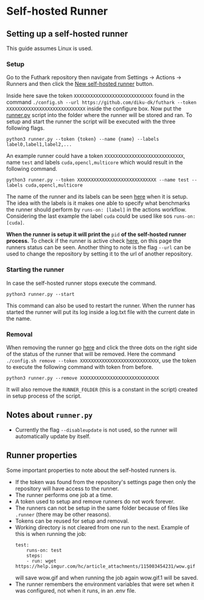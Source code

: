 # Self-hosted Runner
## Setting up a self-hosted runner
This guide assumes Linux is used.
### Setup
Go to the Futhark repository then navigate from Settings $\to$ Actions $\to$ Runners and then click the [New self-hosted runner](https://github.com/diku-dk/futhark/settings/actions/runners/new) button.

Inside here save the token `XXXXXXXXXXXXXXXXXXXXXXXXXXXXX` found in the command `./config.sh --url https://github.com/diku-dk/futhark --token XXXXXXXXXXXXXXXXXXXXXXXXXXXXX` inside the configure box.
Now put the [runner.py](runner.py) script into the folder where the runner will be stored and ran. To setup and start the runner the script will be executed with the three following flags.
```
python3 runner.py --token {token} --name {name} --labels label0,label1,label2,...
``` 
An example runner could have a token `XXXXXXXXXXXXXXXXXXXXXXXXXXXXX`, name `test` and labels `cuda,opencl,multicore` which would result in the following command.
```
python3 runner.py --token XXXXXXXXXXXXXXXXXXXXXXXXXXXXX --name test --labels cuda,opencl,multicore
```
The name of the runner and its labels can be seen [here](https://github.com/diku-dk/futhark/settings/actions/runners) when it is setup. The idea with the labels is it makes one able to specify what benchmarks the runner should perform by `runs-on: [label]` in the actions workflow. Considering the last example the label `cuda` could be used like sos `runs-on: [cuda]`.

**When the runner is setup it will print the** `pid` **of the self-hosted runner process.** To check if the runner is active check [here](https://github.com/diku-dk/futhark/settings/actions/runners), on this page the runners status can be seen. Another thing to note is the flag `--url` can be used to change the repository by setting it to the url of another repository.

### Starting the runner
In case the self-hosted runner stops execute the command.
```
python3 runner.py --start
``` 
This command can also be used to restart the runner. When the runner has started the runner will put its log inside a log.txt file with the current date in the name.

### Removal
When removing the runner go [here](https://github.com/diku-dk/futhark/settings/actions/runners) and click the three dots on the right side of the status of the runner that will be removed. Here the command `./config.sh remove --token XXXXXXXXXXXXXXXXXXXXXXXXXXXXX`, use the token to execute the following command with token from before.
```
python3 runner.py --remove XXXXXXXXXXXXXXXXXXXXXXXXXXXXX
``` 
It will also remove the ``RUNNER_FOLDER`` (this is a constant in the script) created in setup process of the script.

## Notes about `runner.py`
- Currently the flag `--disableupdate` is not used, so the runner will automatically update by itself.

## Runner properties
Some important properties to note about the self-hosted runners is.
- If the token was found from the repository's settings page then only the repository will have access to the runner.
- The runner performs one job at a time.
- A token used to setup and remove runners do not work forever.
- The runners can not be setup in the same folder because of files like `.runner` (there may be other reasons).
- Tokens can be reused for setup and removal.
- Working directory is not cleared from one run to the next. Example of this is when running the job:
    ```
    test:
        runs-on: test
        steps:
        - run: wget https://help.imgur.com/hc/article_attachments/115003454231/wow.gif
    ```
    will save wow.gif and when running the job again wow.gif.1 will be saved.
- The runner remembers the environment variables that were set when it was configured, not when it runs, in an .env file.